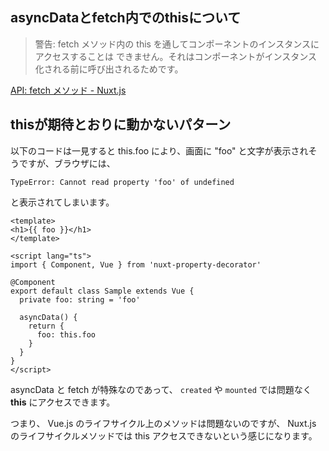 ## asyncDataとfetch内でのthisについて

> 警告: fetch メソッド内の this を通してコンポーネントのインスタンスにアクセスすることは できません。それはコンポーネントがインスタンス化される前に呼び出されるためです。

[API: fetch メソッド - Nuxt.js](https://ja.nuxtjs.org/api/pages-fetch/)

## thisが期待とおりに動かないパターン

以下のコードは一見すると this.foo により、画面に "foo" と文字が表示されそうですが、ブラウザには、

`TypeError: Cannot read property 'foo' of undefined`

と表示されてしまいます。

```vue
<template>
<h1>{{ foo }}</h1>
</template>

<script lang="ts">
import { Component, Vue } from 'nuxt-property-decorator'

@Component
export default class Sample extends Vue {
  private foo: string = 'foo'
  
  asyncData() {
    return {
      foo: this.foo
    }
  }
}
</script>
```

asyncData と fetch が特殊なのであって、 `created` や `mounted` では問題なく **this** にアクセスできます。

つまり、 Vue.js のライフサイクル上のメソッドは問題ないのですが、 Nuxt.js のライフサイクルメソッドでは this アクセスできないという感じになります。
